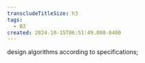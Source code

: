```yaml
---
transcludeTitleSize: h3
tags:
  - B3
created: 2024-10-15T06:51:49.000-0400
---
```

design algorithms according to specifications;